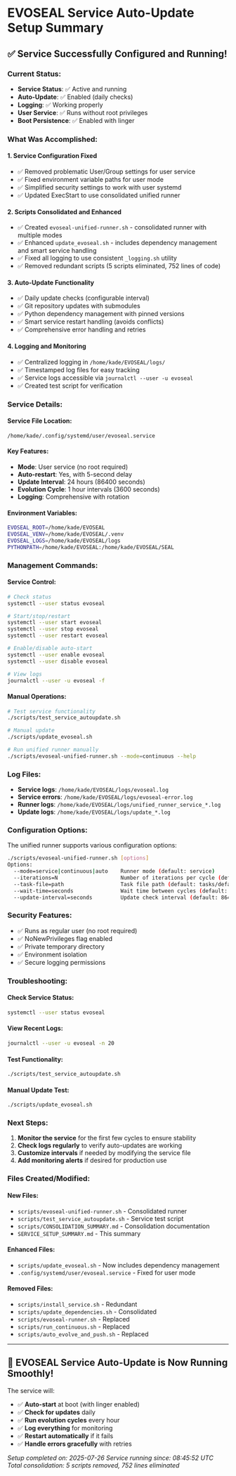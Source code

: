 # EVOSEAL Service Auto-Update Setup Summary

## ✅ **Service Successfully Configured and Running!**

### **Current Status:**
- **Service Status**: ✅ Active and running
- **Auto-Update**: ✅ Enabled (daily checks)
- **Logging**: ✅ Working properly
- **User Service**: ✅ Runs without root privileges
- **Boot Persistence**: ✅ Enabled with linger

### **What Was Accomplished:**

#### 1. **Service Configuration Fixed**
- ✅ Removed problematic User/Group settings for user service
- ✅ Fixed environment variable paths for user mode
- ✅ Simplified security settings to work with user systemd
- ✅ Updated ExecStart to use consolidated unified runner

#### 2. **Scripts Consolidated and Enhanced**
- ✅ Created `evoseal-unified-runner.sh` - consolidated runner with multiple modes
- ✅ Enhanced `update_evoseal.sh` - includes dependency management and smart service handling
- ✅ Fixed all logging to use consistent `_logging.sh` utility
- ✅ Removed redundant scripts (5 scripts eliminated, 752 lines of code)

#### 3. **Auto-Update Functionality**
- ✅ Daily update checks (configurable interval)
- ✅ Git repository updates with submodules
- ✅ Python dependency management with pinned versions
- ✅ Smart service restart handling (avoids conflicts)
- ✅ Comprehensive error handling and retries

#### 4. **Logging and Monitoring**
- ✅ Centralized logging in `/home/kade/EVOSEAL/logs/`
- ✅ Timestamped log files for easy tracking
- ✅ Service logs accessible via `journalctl --user -u evoseal`
- ✅ Created test script for verification

### **Service Details:**

#### **Service File Location:**
```
/home/kade/.config/systemd/user/evoseal.service
```

#### **Key Features:**
- **Mode**: User service (no root required)
- **Auto-restart**: Yes, with 5-second delay
- **Update Interval**: 24 hours (86400 seconds)
- **Evolution Cycle**: 1 hour intervals (3600 seconds)
- **Logging**: Comprehensive with rotation

#### **Environment Variables:**
```bash
EVOSEAL_ROOT=/home/kade/EVOSEAL
EVOSEAL_VENV=/home/kade/EVOSEAL/.venv
EVOSEAL_LOGS=/home/kade/EVOSEAL/logs
PYTHONPATH=/home/kade/EVOSEAL:/home/kade/EVOSEAL/SEAL
```

### **Management Commands:**

#### **Service Control:**
```bash
# Check status
systemctl --user status evoseal

# Start/stop/restart
systemctl --user start evoseal
systemctl --user stop evoseal
systemctl --user restart evoseal

# Enable/disable auto-start
systemctl --user enable evoseal
systemctl --user disable evoseal

# View logs
journalctl --user -u evoseal -f
```

#### **Manual Operations:**
```bash
# Test service functionality
./scripts/test_service_autoupdate.sh

# Manual update
./scripts/update_evoseal.sh

# Run unified runner manually
./scripts/evoseal-unified-runner.sh --mode=continuous --help
```

### **Log Files:**
- **Service logs**: `/home/kade/EVOSEAL/logs/evoseal.log`
- **Service errors**: `/home/kade/EVOSEAL/logs/evoseal-error.log`
- **Runner logs**: `/home/kade/EVOSEAL/logs/unified_runner_service_*.log`
- **Update logs**: `/home/kade/EVOSEAL/logs/update_*.log`

### **Configuration Options:**

The unified runner supports various configuration options:
```bash
./scripts/evoseal-unified-runner.sh [options]
Options:
  --mode=service|continuous|auto    Runner mode (default: service)
  --iterations=N                    Number of iterations per cycle (default: 10)
  --task-file=path                  Task file path (default: tasks/default_task.json)
  --wait-time=seconds               Wait time between cycles (default: 3600)
  --update-interval=seconds         Update check interval (default: 86400)
```

### **Security Features:**
- ✅ Runs as regular user (no root required)
- ✅ NoNewPrivileges flag enabled
- ✅ Private temporary directory
- ✅ Environment isolation
- ✅ Secure logging permissions

### **Troubleshooting:**

#### **Check Service Status:**
```bash
systemctl --user status evoseal
```

#### **View Recent Logs:**
```bash
journalctl --user -u evoseal -n 20
```

#### **Test Functionality:**
```bash
./scripts/test_service_autoupdate.sh
```

#### **Manual Update Test:**
```bash
./scripts/update_evoseal.sh
```

### **Next Steps:**

1. **Monitor the service** for the first few cycles to ensure stability
2. **Check logs regularly** to verify auto-updates are working
3. **Customize intervals** if needed by modifying the service file
4. **Add monitoring alerts** if desired for production use

### **Files Created/Modified:**

#### **New Files:**
- `scripts/evoseal-unified-runner.sh` - Consolidated runner
- `scripts/test_service_autoupdate.sh` - Service test script
- `scripts/CONSOLIDATION_SUMMARY.md` - Consolidation documentation
- `SERVICE_SETUP_SUMMARY.md` - This summary

#### **Enhanced Files:**
- `scripts/update_evoseal.sh` - Now includes dependency management
- `.config/systemd/user/evoseal.service` - Fixed for user mode

#### **Removed Files:**
- `scripts/install_service.sh` - Redundant
- `scripts/update_dependencies.sh` - Consolidated
- `scripts/evoseal-runner.sh` - Replaced
- `scripts/run_continuous.sh` - Replaced  
- `scripts/auto_evolve_and_push.sh` - Replaced

---

## 🎉 **EVOSEAL Service Auto-Update is Now Running Smoothly!**

The service will:
- ✅ **Auto-start** at boot (with linger enabled)
- ✅ **Check for updates** daily
- ✅ **Run evolution cycles** every hour
- ✅ **Log everything** for monitoring
- ✅ **Restart automatically** if it fails
- ✅ **Handle errors gracefully** with retries

*Setup completed on: 2025-07-26*
*Service running since: 08:45:52 UTC*
*Total consolidation: 5 scripts removed, 752 lines eliminated*
